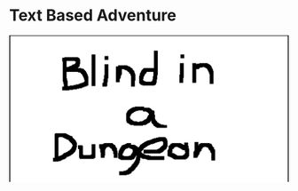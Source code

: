 # Text Based Adventure

![Screenshot](https://github.com/Idodson7/text_based_adventure/blob/main/Screenshot.PNG?raw=true)

